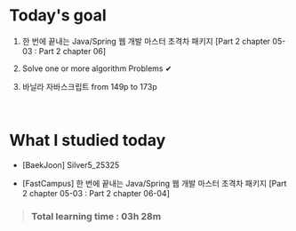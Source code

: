 # Today's goal

1. 한 번에 끝내는 Java/Spring 웹 개발 마스터 초격차 패키지 [Part 2 chapter 05-03 : Part 2 chapter 06]

2. Solve one or more algorithm Problems ✔

3. 바닐라 자바스크립트 from 149p to 173p

<br>

# What I studied today

* [BaekJoon] Silver5_25325

* [FastCampus] 한 번에 끝내는 Java/Spring 웹 개발 마스터 초격차 패키지 [Part 2 chapter 05-03 : Part 2 chapter 06-04]

><h3>Total learning time : 03h 28m</h3>